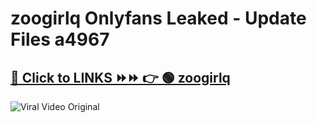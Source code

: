 
 # zoogirlq Onlyfans Leaked - Update Files a4967

## <h2><a href="https://clipsfans.com/zoogirlq&ref=git">🔗 Click to LINKS ⏩⏩ 👉 🟢 zoogirlq </a></h2>

<a href="https://clipsfans.com/zoogirlq&ref=git" rel="nofollow" data-target="animated-image.originalLink"><img src="https://i.ibb.co.com/xMMVF88/686577567.gif" alt="Viral Video Original" style="max-width: 100%; display: inline-block;" data-target="animated-image.originalImage"></a>

